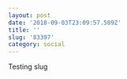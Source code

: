 ```yaml
---
layout: post
date: '2018-09-03T23:09:57.509Z'
title: ''
slug: '83397'
category: social
---
```

Testing slug
